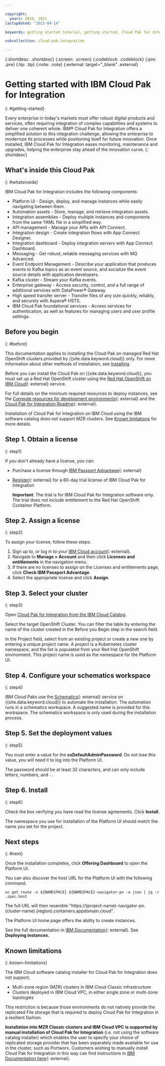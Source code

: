 ```yaml
---

copyright:
  years: 2019, 2021
lastupdated: "2021-04-14"

keywords: getting started tutorial, getting started, Cloud Pak for Integration, integration

subcollection: cloud-pak-integration

---
```


{:shortdesc: .shortdesc}
{:screen: .screen}
{:codeblock: .codeblock}
{:pre: .pre}
{:tip: .tip}
{:note: .note}
{:external: target="_blank" .external}


# Getting started with IBM Cloud Pak for Integration
{: #getting-started}

Every enterprise in today's markets must offer robust digital products and services, often requiring integration of complex capabilities and systems to deliver one coherent whole. IBM® Cloud Pak for Integration offers a simplified solution to this integration challenge, allowing the enterprise to modernize its processes while positioning itself for future innovation. Once installed, IBM Cloud Pak for Integration eases monitoring, maintenance and upgrades, helping the enterprise stay ahead of the innovation curve.
{: shortdesc}

## What's inside this Cloud Pak
{: #whatsinside}

IBM Cloud Pak for Integration includes the following components:

- Platform UI - Design, deploy, and manage instances while easily navigating between them.
- Automation assets - Store, manage, and retrieve integration assets.
- Integration assemblies - Deploy multiple instances and components from the same YAML file in a simplified way.
- API management - Manage your APIs with API Connect.
- Integration design - Create integration flows with App Connect Designer.
- Integration dashboard - Deploy integration servers with App Connect Dashboard.
- Messaging - Get robust, reliable messaging services with MQ Advanced.
- Event Endpoint Management - Describe your application that produces events to Kafka topics as an event source, and socialize the event source details with application developers.
- Kafka cluster - Stream your Kafka events.
- Enterprise gateway - Access security, control, and a full range of additional services with DataPower® Gateway.
- High speed transfer server - Transfer files of any size quickly, reliably, and securely with Aspera® HSTS.
- IBM Cloud Pak foundational services - Access services for authentication, as well as features for managing users and user profile settings.


## Before you begin
{: #before}

This documentation applies to installing the Cloud Pak on managed Red Hat OpenShift clusters provided by {{site.data.keyword.cloud}} only. For more information about other methods of installation, see [Installing](https://www.ibm.com/docs/en/cloud-paks/cp-integration/latest?topic=installing).

Before you can install the Cloud Pak on {{site.data.keyword.cloud}}, you must set up a Red Hat OpenShift cluster using the [Red Hat OpenShift on IBM Cloud](https://cloud.ibm.com/kubernetes/catalog/openshiftcluster){: external} service.

For full details on the minimum required resources to deploy instances, see the [Compute resources for development environments](https://www.ibm.com/docs/en/cloud-paks/cp-integration/latest?topic=requirements-compute-resources-development-environments){: external} and the [Cloud Pak for Integration Readme](https://cloud.ibm.com/catalog/content/ibm-cp-integration#about){: external}.

Installation of Cloud Pak for Integration on IBM Cloud using the IBM software catalog does not support MZR clusters. See [Known limitations](#known-limitations) for more details.

## Step 1. Obtain a license
{: step1}

If you don't already have a license, you can:

- Purchase a license through [IBM Passport Advantage](https://www.ibm.com/software/passportadvantage/index.html){: external}
- [Register](https://www.ibm.com/account/reg/signup?formid=urx-46640){: external} for a 60-day trial license of IBM Cloud Pak for Integration

  **Important**: The trial is for IBM Cloud Pak for Integration software only. The trial does not include entitlement to the Red Hat OpenShift Container Platform.

## Step 2. Assign a license
{: step2}

To assign your license, follow these steps:

1. Sign up to, or log in to your [IBM Cloud account](https://cloud.ibm.com/login){: external}.
2. Navigate to **Manage > Account** and then click **Licenses and entitlements** in the navigation menu.
3. If there are no licenses to assign on the Licenses and entitlements page, click **Check IBM Passport Advantage**.
4. Select the appropriate license and click **Assign**.

## Step 3. Select your cluster
{: step3}

Open [Cloud Pak for Integration from the IBM Cloud Catalog](https://cloud.ibm.com/catalog/content/ibm-cp-integration).

Select the target OpenShift Cluster. You can filter the table by entering the name of the cluster created in the Before you Begin step in the search field.

In the Project field, select from an existing project or create a new one by entering a unique project name. A project is a Kubernetes cluster namespace, and the list is populated from your Red Hat OpenShift environment.  This project name is used as the namespace for the Platform UI.

## Step 4. Configure your schematics workspace
{: step4}

IBM Cloud Paks use the [Schematics](https://www.ibm.com/cloud/schematics){: external} service on {{site.data.keyword.cloud}} to automate the installation. The automation runs in a schematics workspace. A suggested name is provided for this workspace. The schematics workspace is only used during the installation process.

## Step 5. Set the deployment values
{: step5}

You must enter a value for the **csDefaultAdminPassword**.  Do not lose this value, you will need it to log into the Platform UI.

The password should be at least 32 characters, and can only include letters, numbers, and `-`.

## Step 6. Install
{: step6}

Check the box verifying you have read the license agreements.  Click **Install**.

The namespace you use for installation of the Platform UI should match the name you set for the project.


## Next steps
{: #next}

Once the installation completes, click **Offering Dashboard** to open the Platform UI.

You can also discover the host URL for the Platform UI with the following command.

`oc get route -n ${NAMESPACE} ${NAMESPACE}-navigator-pn -o json | jq -r .spec.host`

The full URL will then resemble "https://(project-name)-navigator-pn.(cluster-name).(region).containers.appdomain.cloud".

The Platform UI home page offers the ability to create instances.

See the full documentation in [IBM Documentation](https://www.ibm.com/docs/en/cloud-paks/cp-integration){: external}.  See **Deploying instances.**


## Known limitations
{: known-limitations}

The IBM Cloud software catalog installer for Cloud Pak for Integration does not support;
- Multi-zone region (MZR) clusters in IBM Cloud Classic infrastructure
- Clusters deployed in IBM Cloud VPC, in either single zone or multi-zone topologies

This restriction is because those environments do not natively provide the replicated File storage that is required to deploy Cloud Pak for Integration in a resilient fashion.

**Installation into MZR Classic clusters and IBM Cloud VPC is supported by manual installation of Cloud Pak for Integration** (i.e. not using the software catalog installer) which enables the user to specify your choice of replicated storage provider that has been separately made available for use in the cluster, such as Portworx. Customers wishing to manually install Cloud Pak for Integration in this way can find instructions in [IBM Documentation here](https://www.ibm.com/docs/en/cloud-paks/cp-integration/2021.1?topic=installing){: external}.

